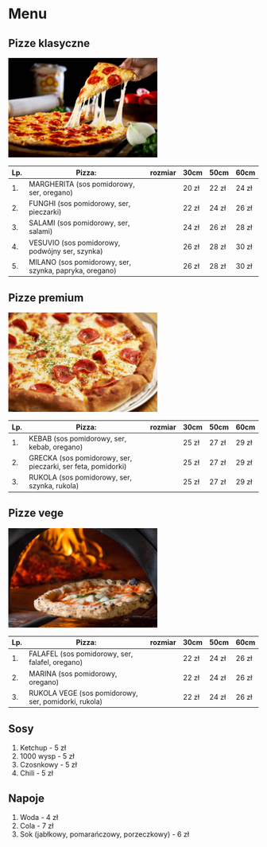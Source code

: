 # Menu

## Pizze klasyczne 

<img src ="istockphoto-1442417585-612x612.jpg" width = 300 >


|Lp.| Pizza: | rozmiar | 30cm| 50cm | 60cm |
|---|----------------------------------------------------|---|-------|-------|-------|
|1.| MARGHERITA (sos pomidorowy, ser, oregano)|               |20 zł | 22 zł | 24 zł |
|2.| FUNGHI (sos pomidorowy, ser, pieczarki) |                |22 zł | 24 zł | 26 zł |
|3.| SALAMI (sos pomidorowy, ser, salami) |                   |24 zł | 26 zł | 28 zł |
|4.| VESUVIO (sos pomidorowy, podwójny ser, szynka) |         |26 zł | 28 zł | 30 zł |
|5.| MILANO (sos pomidorowy, ser, szynka, papryka, oregano) | |26 zł | 28 zł | 30 zł |

## Pizze premium 

<img src = "istockphoto-1459715799-612x612.jpg" width = 300 >

|Lp.| Pizza: | rozmiar | 30cm| 50cm | 60cm |
|---|----------------------------------------------------|------------|------|-------|-------|
|1.| KEBAB (sos pomidorowy, ser, kebab, oregano)|                     |25 zł | 27 zł | 29 zł |
|2.| GRECKA (sos pomidorowy, ser, pieczarki, ser feta, pomidorki) |   |25 zł | 27 zł | 29 zł |
|3.| RUKOLA (sos pomidorowy, ser, szynka, rukola) |                   |25 zł | 27 zł | 29 zł |

## Pizze vege

<img src = "istockphoto-899907172-612x612.jpg" width = 300 >

|Lp.| Pizza: | rozmiar | 30cm| 50cm | 60cm |
|---|----------------------------------------------------|------------|------|-------|-------|
|1.| FALAFEL (sos pomidorowy, ser, falafel, oregano)|                 |22 zł | 24 zł | 26 zł |
|2.| MARINA (sos pomidorowy, oregano) |                               |22 zł | 24 zł | 26 zł |
|3.| RUKOLA VEGE (sos pomidorowy, ser, pomidorki, rukola) |           |22 zł | 24 zł | 26 zł |

## Sosy
1. Ketchup - 5 zł
2. 1000 wysp - 5 zł
3. Czosnkowy - 5  zł
4. Chili - 5 zł

## Napoje
1. Woda - 4 zł
2. Cola - 7 zł
3. Sok (jabłkowy, pomarańczowy, porzeczkowy) - 6 zł

